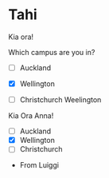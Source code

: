 # Tahi

Kia ora!

Which campus are you in?
- [ ] Auckland
- [X] Wellington
- [ ] Christchurch
Weelington


Kia Ora Anna!
- [ ] Auckland
- [X] Wellington
- [ ] Christchurch
- From Luiggi
